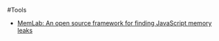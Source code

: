 #Tools

- [MemLab: An open source framework for finding JavaScript memory leaks](https://engineering.fb.com/2022/09/12/open-source/memlab/)

